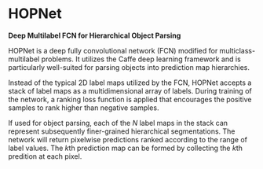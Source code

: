 # HOPNet
<strong>Deep Multilabel FCN for Hierarchical Object Parsing</strong>

HOPNet is a deep fully convolutional network (FCN) modified for multiclass-multilabel problems. It utilizes the Caffe deep learning framework and is particularly well-suited for parsing objects into prediction map hierarchies.   

Instead of the typical 2D label maps utilized by the FCN, HOPNet accepts a stack of label maps as a multidimensional array of labels. During training of the network, a ranking loss function is applied that encourages the positive samples to rank higher than negative samples. 

If used for object parsing, each of the <i>N</i> label maps in the stack can represent subsequently finer-grained hierarchical segmentations. The network will return pixelwise predictions ranked according to the range of label values. The <i>k</i>th prediction map can be formed by collecting the <i>k</i>th predition at each pixel. 

